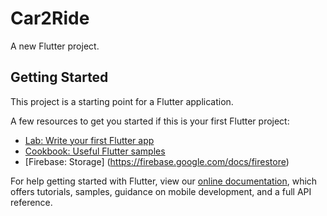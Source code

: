 # Car2Ride

A new Flutter project.

## Getting Started

This project is a starting point for a Flutter application.

A few resources to get you started if this is your first Flutter project:

- [Lab: Write your first Flutter app](https://flutter.dev/docs/get-started/codelab)
- [Cookbook: Useful Flutter samples](https://flutter.dev/docs/cookbook)
- [Firebase: Storage] (https://firebase.google.com/docs/firestore)

For help getting started with Flutter, view our
[online documentation](https://flutter.dev/docs), which offers tutorials,
samples, guidance on mobile development, and a full API reference.

